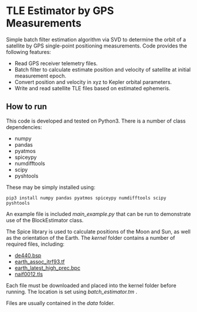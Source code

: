 TLE Estimator by GPS Measurements
=================================

Simple batch filter estimation algorithm via SVD to determine the orbit of a satellite by GPS single-point positioning measurements.
Code provides the following features:
* Read GPS receiver telemetry files.
* Batch filter to calculate estimate position and velocity of satellite at initial measurement epoch.
* Convert position and velocity in xyz to Kepler orbital parameters.
* Write and read satellite TLE files based on estimated ephemeris.

How to run
----------

This code is developed and tested on Python3. There is a number of class dependencies:
* numpy
* pandas
* pyatmos
* spiceypy
* numdifftools
* scipy
* pyshtools

These may be simply installed using:

`pip3 install numpy pandas pyatmos spiceypy numdifftools scipy pyshtools`

An example file is included  _main_example.py_  that can be run to demonstrate use of the BlockEstimator class.

The Spice library is used to calculate positions of the Moon and Sun, as well as the
orientation of the Earth. The  _kernel_  folder contains a number of required files, including:
* [de440.bsp](https://naif.jpl.nasa.gov/pub/naif/generic_kernels/spk/planets/)
* [earth_assoc_itrf93.tf](https://naif.jpl.nasa.gov/pub/naif/generic_kernels/fk/planets/)
* [earth_latest_high_prec.bpc](https://naif.jpl.nasa.gov/pub/naif/generic_kernels/pck/)
* [naif0012.tls](https://naif.jpl.nasa.gov/pub/naif/generic_kernels/lsk/)

Each file must be downloaded and placed into the kernel folder before running. The location is set using  _batch_estimator.tm_ .

Files are usually contained in the  _data_  folder.